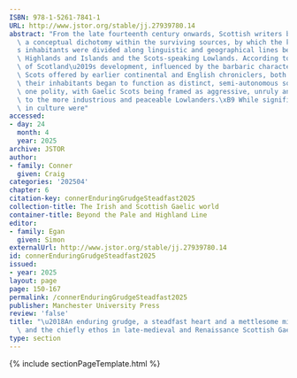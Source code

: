 ```yaml
---
ISBN: 978-1-5261-7841-1
URL: http://www.jstor.org/stable/jj.27939780.14
abstract: "From the late fourteenth century onwards, Scottish writers began to exhibit\
  \ a conceptual dichotomy within the surviving sources, by which the kingdom\u2019\
  s inhabitants were divided along linguistic and geographical lines between the Gaelic-speaking\
  \ Highlands and Islands and the Scots-speaking Lowlands. According to this understanding\
  \ of Scotland\u2019s development, influenced by the barbaric characterisations of\
  \ Scots offered by earlier continental and English chroniclers, both regions and\
  \ their inhabitants began to function as distinct, semi-autonomous societies within\
  \ one polity, with Gaelic Scots being framed as aggressive, unruly and insular compared\
  \ to the more industrious and peaceable Lowlanders.\xB9 While significant differences\
  \ in culture were"
accessed:
- day: 24
  month: 4
  year: 2025
archive: JSTOR
author:
- family: Conner
  given: Craig
categories: '202504'
chapter: 6
citation-key: connerEnduringGrudgeSteadfast2025
collection-title: The Irish and Scottish Gaelic world
container-title: Beyond the Pale and Highland Line
editor:
- family: Egan
  given: Simon
externalUrl: http://www.jstor.org/stable/jj.27939780.14
id: connerEnduringGrudgeSteadfast2025
issued:
- year: 2025
layout: page
page: 150-167
permalink: /connerEnduringGrudgeSteadfast2025
publisher: Manchester University Press
review: 'false'
title: "\u2018An enduring grudge, a steadfast heart and a mettlesome mind\u2019: Militarism\
  \ and the chiefly ethos in late-medieval and Renaissance Scottish Gaelic poetry"
type: section
---
```

{% include sectionPageTemplate.html %}